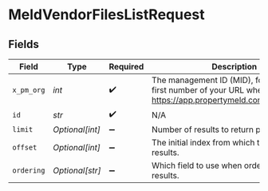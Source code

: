 # MeldVendorFilesListRequest


## Fields

| Field                                                                                                                    | Type                                                                                                                     | Required                                                                                                                 | Description                                                                                                              |
| ------------------------------------------------------------------------------------------------------------------------ | ------------------------------------------------------------------------------------------------------------------------ | ------------------------------------------------------------------------------------------------------------------------ | ------------------------------------------------------------------------------------------------------------------------ |
| `x_pm_org`                                                                                                               | *int*                                                                                                                    | :heavy_check_mark:                                                                                                       | The management ID (MID), found in the first number of your URL when logged in:  https://app.propertymeld.com/{MID}/m/123 |
| `id`                                                                                                                     | *str*                                                                                                                    | :heavy_check_mark:                                                                                                       | N/A                                                                                                                      |
| `limit`                                                                                                                  | *Optional[int]*                                                                                                          | :heavy_minus_sign:                                                                                                       | Number of results to return per page.                                                                                    |
| `offset`                                                                                                                 | *Optional[int]*                                                                                                          | :heavy_minus_sign:                                                                                                       | The initial index from which to return the results.                                                                      |
| `ordering`                                                                                                               | *Optional[str]*                                                                                                          | :heavy_minus_sign:                                                                                                       | Which field to use when ordering the results.                                                                            |